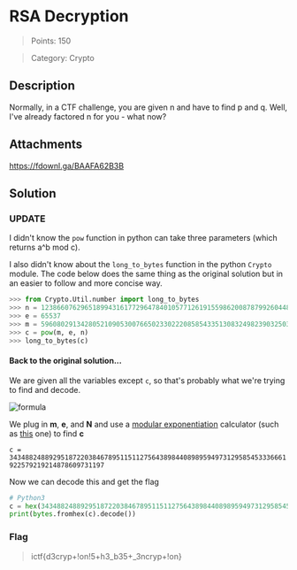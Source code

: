 # RSA Decryption

> Points: 150

> Category: Crypto

## Description

Normally, in a CTF challenge, you are given n and have to find p and q. Well, I've already factored n for you - what now?

## Attachments

https://fdownl.ga/BAAFA62B3B

## Solution

### UPDATE

I didn't know the `pow` function in python can take three parameters (which returns a^b mod c).

I also didn't know about the `long_to_bytes` function in the python `Crypto` module. The code below does the same thing as the original solution but in an easier to follow and more concise way.

```py
>>> from Crypto.Util.number import long_to_bytes
>>> n = 123866076296518994316177296478401057712619155986200878799260448000669843742215227147742612238448786236537913842690449015629955372080450951285004618721197161153509895788558696454499259251716789706937392724214421501943502930012644776183903844650127938010978184494249206432961928770464951936577074082800337386673
>>> e = 65537
>>> m = 59608029134280521090530076650233022208585433513083249823903250368964980675769965381391962238262367887225477224953265451074398410499344587738342500806385379151320373742405142456066966027021177125457506467726430630196459340946541486778076530380330532284439882241478556294444494267069124934688943051219928225431
>>> c = pow(m, e, n)
>>> long_to_bytes(c)
```

#### Back to the original solution...

We are given all the variables except `c`, so that's probably what we're trying to find and decode.

![formula](<https://render.githubusercontent.com/render/math?math=c=(m^e)\bmod(N)>)

We plug in **m**, **e**, and **N** and use a [modular exponentiation](https://en.wikipedia.org/wiki/Modular_exponentiation) calculator (such as [this](https://planetcalc.com/8977/) one) to find **c**

`c = 3434882488929518722038467895115112756438984408989594973129585453336661922579219214878609731197`

Now we can decode this and get the flag

```py
# Python3
c = hex(3434882488929518722038467895115112756438984408989594973129585453336661922579219214878609731197)[2:]
print(bytes.fromhex(c).decode())
```

### Flag

> ictf{d3cryp+!on!5+h3_b35+\_3ncryp+!on}
